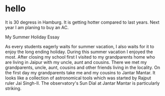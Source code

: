 # hello

It is 30 degress in Hamburg.
It is getting hotter compared to last years.
Next year I am planing to buy an AC.

My Summer Holiday Essay

As every students eagerly waits for summer vacation, I also waits for it to enjoy the long ending holiday. During this summer vacation I enjoyed the most. After closing my school first I visited to my grandparents home who are living in Jaipur with my uncle, aunt and cousins. There we met my grandparents, uncle, aunt, cousins and other friends living in the locality. On the first day my grandparents take me and my cousins to Jantar Mantar. It looks like a collection of astronomical tools which was started by Rajput ruler Jai Singh-II. The observatory's Sun Dial at Jantar Mantar is particularly striking.

